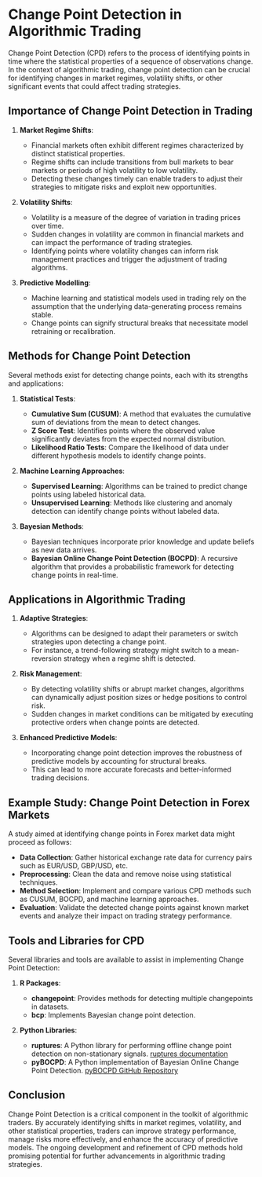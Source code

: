 # Change Point Detection in Algorithmic Trading

Change Point Detection (CPD) refers to the process of identifying points in time where the statistical properties of a sequence of observations change. In the context of algorithmic trading, change point detection can be crucial for identifying changes in market regimes, volatility shifts, or other significant events that could affect trading strategies.

## Importance of Change Point Detection in Trading

1. **Market Regime Shifts**:
    - Financial markets often exhibit different regimes characterized by distinct statistical properties.
    - Regime shifts can include transitions from bull markets to bear markets or periods of high volatility to low volatility.
    - Detecting these changes timely can enable traders to adjust their strategies to mitigate risks and exploit new opportunities.

2. **Volatility Shifts**:
    - Volatility is a measure of the degree of variation in trading prices over time.
    - Sudden changes in volatility are common in financial markets and can impact the performance of trading strategies.
    - Identifying points where volatility changes can inform risk management practices and trigger the adjustment of trading algorithms.

3. **Predictive Modelling**:
    - Machine learning and statistical models used in trading rely on the assumption that the underlying data-generating process remains stable.
    - Change points can signify structural breaks that necessitate model retraining or recalibration.

## Methods for Change Point Detection

Several methods exist for detecting change points, each with its strengths and applications:

1. **Statistical Tests**:
    - **Cumulative Sum (CUSUM)**: A method that evaluates the cumulative sum of deviations from the mean to detect changes.
    - **Z Score Test**: Identifies points where the observed value significantly deviates from the expected normal distribution.
    - **Likelihood Ratio Tests**: Compare the likelihood of data under different hypothesis models to identify change points.

2. **Machine Learning Approaches**:
    - **Supervised Learning**: Algorithms can be trained to predict change points using labeled historical data.
    - **Unsupervised Learning**: Methods like clustering and anomaly detection can identify change points without labeled data.

3. **Bayesian Methods**:
    - Bayesian techniques incorporate prior knowledge and update beliefs as new data arrives.
    - **Bayesian Online Change Point Detection (BOCPD)**: A recursive algorithm that provides a probabilistic framework for detecting change points in real-time.

## Applications in Algorithmic Trading

1. **Adaptive Strategies**:
    - Algorithms can be designed to adapt their parameters or switch strategies upon detecting a change point.
    - For instance, a trend-following strategy might switch to a mean-reversion strategy when a regime shift is detected.

2. **Risk Management**:
    - By detecting volatility shifts or abrupt market changes, algorithms can dynamically adjust position sizes or hedge positions to control risk.
    - Sudden changes in market conditions can be mitigated by executing protective orders when change points are detected.

3. **Enhanced Predictive Models**:
    - Incorporating change point detection improves the robustness of predictive models by accounting for structural breaks.
    - This can lead to more accurate forecasts and better-informed trading decisions.

## Example Study: Change Point Detection in Forex Markets

A study aimed at identifying change points in Forex market data might proceed as follows:
- **Data Collection**: Gather historical exchange rate data for currency pairs such as EUR/USD, GBP/USD, etc.
- **Preprocessing**: Clean the data and remove noise using statistical techniques.
- **Method Selection**: Implement and compare various CPD methods such as CUSUM, BOCPD, and machine learning approaches.
- **Evaluation**: Validate the detected change points against known market events and analyze their impact on trading strategy performance.

## Tools and Libraries for CPD

Several libraries and tools are available to assist in implementing Change Point Detection:

1. **R Packages**:
    - **changepoint**: Provides methods for detecting multiple changepoints in datasets.
    - **bcp**: Implements Bayesian change point detection.

2. **Python Libraries**:
    - **ruptures**: A Python library for performing offline change point detection on non-stationary signals.
      [ruptures documentation](https://centre-borelli.github.io/ruptures-docs/)
    - **pyBOCPD**: A Python implementation of Bayesian Online Change Point Detection.
      [pyBOCPD GitHub Repository](https://github.com/hildensia/pyBOCPD)

## Conclusion

Change Point Detection is a critical component in the toolkit of algorithmic traders. By accurately identifying shifts in market regimes, volatility, and other statistical properties, traders can improve strategy performance, manage risks more effectively, and enhance the accuracy of predictive models. The ongoing development and refinement of CPD methods hold promising potential for further advancements in algorithmic trading strategies.
